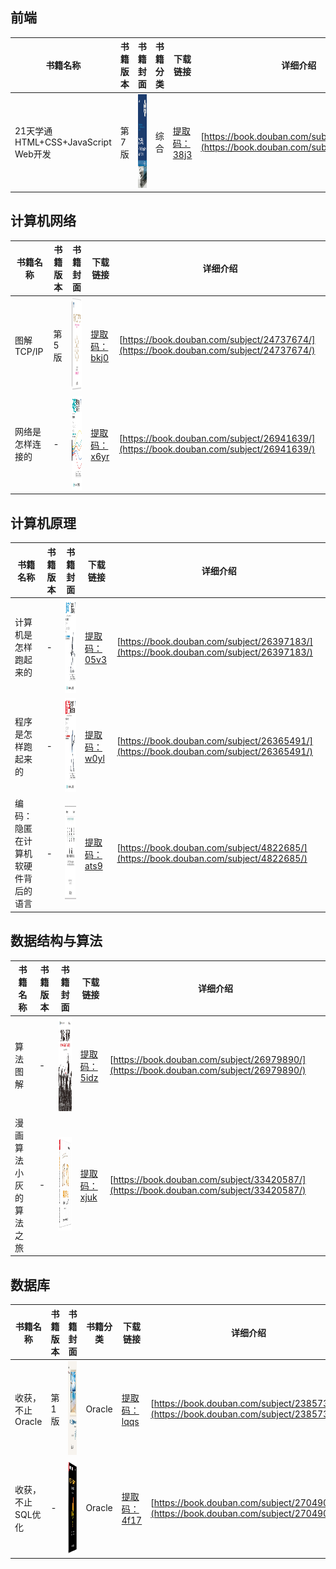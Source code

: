 

## 前端

|书籍名称|书籍版本|书籍封面|书籍分类|下载链接|详细介绍|
|-|-|-|-|-|-|
|21天学通HTML+CSS+JavaScript Web开发|第7版|<img src="picture/202102241347.jpg" width = "100" height = "150" alt="21天学通HTML+CSS+JavaScript Web开发" align=center/>|综合|[提取码：38j3](https://pan.baidu.com/s/19Ys6k-GnrSRl6a8_BmvoVA)|[https://book.douban.com/subject/26960376/](https://book.douban.com/subject/26960376/)|

## 计算机网络
|书籍名称|书籍版本|书籍封面|下载链接|详细介绍|
|-|-|-|-|-|
|图解TCP/IP|第5版|<img src="picture/202102241402.png" width = "100" height = "150" alt="图解TCP/IP" align=center/>|[提取码：bkj0](https://pan.baidu.com/s/18rbbXVvWJ0mNbmdVCbc85A)|[https://book.douban.com/subject/24737674/](https://book.douban.com/subject/24737674/)|
|网络是怎样连接的|-|<img src="picture/202102241406.jpg" width = "100" height = "150" alt="网络是怎样连接的" align=center/>|[提取码：x6yr](https://pan.baidu.com/s/1ig9GRi9s2kTCL7udgXzOpw)|[https://book.douban.com/subject/26941639/](https://book.douban.com/subject/26941639/)|

## 计算机原理
|书籍名称|书籍版本|书籍封面|下载链接|详细介绍|
|-|-|-|-|-|
|计算机是怎样跑起来的|-|<img src="picture/202102241410.jpg" width = "100" height = "150" alt="计算机是怎样跑起来的" align=center/>|[提取码：05v3](https://pan.baidu.com/s/1e_nUiEwtziWlRrIm4U0JhA)|[https://book.douban.com/subject/26397183/](https://book.douban.com/subject/26397183/)|
|程序是怎样跑起来的|-|<img src="picture/202102241411.jpg" width = "100" height = "150" alt="程序是怎样跑起来的" align=center/>|[提取码：w0yl](https://pan.baidu.com/s/10DG3WLrzYsvLW1e3dZU46A)|[https://book.douban.com/subject/26365491/](https://book.douban.com/subject/26365491/)|
|编码：隐匿在计算机软硬件背后的语言|-|<img src="picture/202102250850.jpg" width = "100" height = "150" alt="编码：隐匿在计算机软硬件背后的语言" align=center/>|[提取码：ats9](https://pan.baidu.com/s/1pXPHtmJU-2LlpaaSeMvNVQ)|[https://book.douban.com/subject/4822685/](https://book.douban.com/subject/4822685/)|


## 数据结构与算法
|书籍名称|书籍版本|书籍封面|下载链接|详细介绍|
|-|-|-|-|-|
|算法图解|-|<img src="picture/202102241420.jpg" width = "100" height = "150" alt="算法图解" align=center/>|[提取码：5idz](https://pan.baidu.com/s/1hgWgore3nCJfo9na8ee-UA)|[https://book.douban.com/subject/26979890/](https://book.douban.com/subject/26979890/)|
|漫画算法小灰的算法之旅|-|<img src="picture/202102241450.jpg" width = "100" height = "150" alt="漫画算法小灰的算法之旅" align=center/>|[提取码：xjuk](https://pan.baidu.com/s/1rtKiGKZsQG_TvX3sg2PJsg)|[https://book.douban.com/subject/33420587/](https://book.douban.com/subject/33420587/)|


## 数据库
|书籍名称|书籍版本|书籍封面|书籍分类|下载链接|详细介绍|
|-|-|-|-|-|-|
|收获，不止Oracle|第1版|<img src="picture/202102241436.jpg" width = "100" height = "150" alt="收获，不止Oracle" align=center/>|Oracle|[提取码：lqqs](https://pan.baidu.com/s/1jWRAqpzW_4mRyWtMipO_wg)|[https://book.douban.com/subject/23857303/](https://book.douban.com/subject/23857303/)|
|收获，不止SQL优化|-|<img src="picture/202102241447.jpg" width = "100" height = "150" alt="收获，不止SQL优化" align=center/>|Oracle|[提取码：4f17](https://pan.baidu.com/s/1YfqlETjtMJNMu6hTbX8ZUg)|[https://book.douban.com/subject/27049048/](https://book.douban.com/subject/27049048/)|